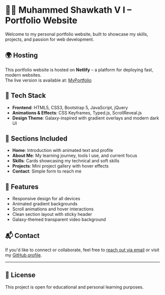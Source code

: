 # 🧑‍💻 Muhammed Shawkath V I – Portfolio Website

Welcome to my personal portfolio website, built to showcase my skills, projects, and passion for web development.

## 🌍 Hosting

This portfolio website is hosted on **Netlify** – a platform for deploying fast, modern websites.  
The live version is available at: [MyPortfolio](https://shawkath.netlify.app/) 

## 🚀 Tech Stack

- **Frontend**: HTML5, CSS3, Bootstrap 5, JavaScript, jQuery
- **Animations & Effects**: CSS Keyframes, Typed.js, ScrollReveal.js
- **Design Theme**: Galaxy-inspired with gradient overlays and modern dark UI

## 📁 Sections Included

- **Home**: Introduction with animated text and profile
- **About Me**: My learning journey, tools I use, and current focus
- **Skills**: Cards showcasing my technical and soft skills
- **Projects**: Mini project gallery with hover effects
- **Contact**: Simple form to reach me

## 🎯 Features

- Responsive design for all devices  
- Animated gradient backgrounds  
- Scroll animations and hover interactions  
- Clean section layout with sticky header  
- Galaxy-themed transparent video background

## 📬 Contact

If you'd like to connect or collaborate, feel free to [reach out via email](mailto:shawkathvimuhammed@gmail.com) or visit my [GitHub profile](https://github.com/shawkath73).

---

## 📝 License

This project is open for educational and personal learning purposes.
